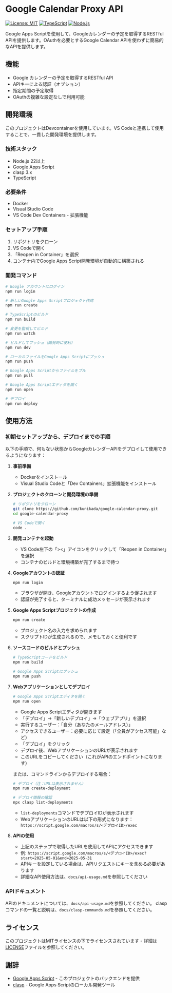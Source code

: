 # Google Calendar Proxy API

[![License: MIT](https://img.shields.io/badge/License-MIT-yellow.svg)](https://opensource.org/licenses/MIT)
[![TypeScript](https://img.shields.io/badge/TypeScript-5.4%2B-blue)](https://www.typescriptlang.org/)
[![Node.js](https://img.shields.io/badge/Node.js-22.x-green)](https://nodejs.org/)

Google Apps Scriptを使用して、Googleカレンダーの予定を取得するRESTful APIを提供します。OAuthを必要とするGoogle Calendar APIを使わずに簡易的なAPIを提供します。

## 機能

- Google カレンダーの予定を取得するRESTful API
- APIキーによる認証（オプション）
- 指定期間の予定取得
- OAuthの複雑な設定なしで利用可能

## 開発環境

このプロジェクトはDevcontainerを使用しています。VS Codeと連携して使用することで、一貫した開発環境を提供します。

### 技術スタック

- Node.js 22以上
- Google Apps Script
- clasp 3.x
- TypeScript

### 必要条件

- Docker
- Visual Studio Code
- VS Code Dev Containers - 拡張機能

### セットアップ手順

1. リポジトリをクローン
2. VS Codeで開く
3. 「Reopen in Container」を選択
4. コンテナ内でGoogle Apps Script開発環境が自動的に構築される

### 開発コマンド

```bash
# Google アカウントにログイン
npm run login

# 新しいGoogle Apps Scriptプロジェクト作成
npm run create

# TypeScriptのビルド
npm run build

# 変更を監視してビルド
npm run watch

# ビルドしてプッシュ（開発時に便利）
npm run dev

# ローカルファイルをGoogle Apps Scriptにプッシュ
npm run push

# Google Apps Scriptからファイルをプル
npm run pull

# Google Apps Scriptエディタを開く
npm run open

# デプロイ
npm run deploy
```

## 使用方法

### 初期セットアップから、デプロイまでの手順

以下の手順で、何もない状態からGoogleカレンダーAPIをデプロイして使用できるようになります：

1. **事前準備**
   - Dockerをインストール
   - Visual Studio Codeと「Dev Containers」拡張機能をインストール

2. **プロジェクトのクローンと開発環境の準備**
   ```bash
   # リポジトリをクローン
   git clone https://github.com/kunikada/google-calendar-proxy.git
   cd google-calendar-proxy
   
   # VS Codeで開く
   code .
   ```
   
3. **開発コンテナを起動**
   - VS Code左下の「><」アイコンをクリックして「Reopen in Container」を選択
   - コンテナのビルドと環境構築が完了するまで待つ

4. **Googleアカウントの認証**
   ```bash
   npm run login
   ```
   - ブラウザが開き、Googleアカウントでログインするよう促されます
   - 認証が完了すると、ターミナルに成功メッセージが表示されます

5. **Google Apps Scriptプロジェクトの作成**
   ```bash
   npm run create
   ```
   - プロジェクト名の入力を求められます
   - スクリプトIDが生成されるので、メモしておくと便利です

6. **ソースコードのビルドとプッシュ**
   ```bash
   # TypeScriptコードをビルド
   npm run build
   
   # Google Apps Scriptにプッシュ
   npm run push
   ```

7. **Webアプリケーションとしてデプロイ**
   ```bash
   # Google Apps Scriptエディタを開く
   npm run open
   ```
   - Google Apps Scriptエディタが開きます
   - 「デプロイ」→「新しいデプロイ」→「ウェブアプリ」を選択
   - 実行するユーザー：「自分（あなたのメールアドレス）」
   - アクセスできるユーザー：必要に応じて設定（「全員がアクセス可能」など）
   - 「デプロイ」をクリック
   - デプロイ後、WebアプリケーションのURLが表示されます
   - このURLをコピーしてください（これがAPIのエンドポイントになります）
   
   または、コマンドラインからデプロイする場合：
   ```bash
   # デプロイ（注：URLは表示されません）
   npm run create-deployment
   
   # デプロイ情報の確認
   npx clasp list-deployments
   ```
   - `list-deployments`コマンドでデプロイIDが表示されます
   - WebアプリケーションのURLは以下の形式になります：
     `https://script.google.com/macros/s/<デプロイID>/exec`

8. **APIの使用**
   - 上記のステップで取得したURLを使用してAPIにアクセスできます
   - 例: `https://script.google.com/macros/s/<デプロイID>/exec?start=2025-05-01&end=2025-05-31`
   - APIキーを設定している場合は、APIリクエストにキーを含める必要があります
   - 詳細なAPI使用方法は、`docs/api-usage.md`を参照してください

### APIドキュメント

APIのドキュメントについては、`docs/api-usage.md`を参照してください。
claspコマンドの一覧と説明は、`docs/clasp-commands.md`を参照してください。

## ライセンス

このプロジェクトはMITライセンスの下でライセンスされています - 詳細は[LICENSE](LICENSE)ファイルを参照してください。

## 謝辞

- [Google Apps Script](https://developers.google.com/apps-script) - このプロジェクトのバックエンドを提供
- [clasp](https://github.com/google/clasp) - Google Apps Scriptのローカル開発ツール
